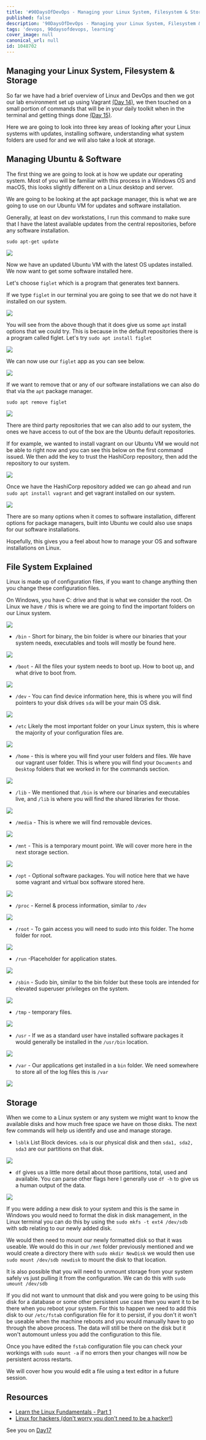 ```yaml
---
title: '#90DaysOfDevOps - Managing your Linux System, Filesystem & Storage - Day 16'
published: false
description: '90DaysOfDevOps - Managing your Linux System, Filesystem & Storage'
tags: 'devops, 90daysofdevops, learning'
cover_image: null
canonical_url: null
id: 1048702
---
```


## Managing your Linux System, Filesystem & Storage

So far we have had a brief overview of Linux and DevOps and then we got our lab environment set up using Vagrant [(Day 14)](day14.md), we then touched on a small portion of commands that will be in your daily toolkit when in the terminal and getting things done [(Day 15)](day15.md).

Here we are going to look into three key areas of looking after your Linux systems with updates, installing software, understanding what system folders are used for and we will also take a look at storage.

## Managing Ubuntu & Software

The first thing we are going to look at is how we update our operating system. Most of you will be familiar with this process in a Windows OS and macOS, this looks slightly different on a Linux desktop and server.

We are going to be looking at the apt package manager, this is what we are going to use on our Ubuntu VM for updates and software installation.

Generally, at least on dev workstations, I run this command to make sure that I have the latest available updates from the central repositories, before any software installation.

`sudo apt-get update`

![](Images/Day16_Linux1.png)

Now we have an updated Ubuntu VM with the latest OS updates installed. We now want to get some software installed here.

Let's choose `figlet` which is a program that generates text banners.

If we type `figlet` in our terminal you are going to see that we do not have it installed on our system.

![](Images/Day16_Linux2.png)

You will see from the above though that it does give us some `apt` install options that we could try. This is because in the default repositories there is a program called figlet. Let's try `sudo apt install figlet`

![](Images/Day16_Linux3.png)

We can now use our `figlet` app as you can see below.

![](Images/Day16_Linux4.png)

If we want to remove that or any of our software installations we can also do that via the `apt` package manager.

`sudo apt remove figlet`

![](Images/Day16_Linux5.png)

There are third party repositories that we can also add to our system, the ones we have access to out of the box are the Ubuntu default repositories.

If for example, we wanted to install vagrant on our Ubuntu VM we would not be able to right now and you can see this below on the first command issued. We then add the key to trust the HashiCorp repository, then add the repository to our system.

![](Images/Day16_Linux6.png)

Once we have the HashiCorp repository added we can go ahead and run `sudo apt install vagrant` and get vagrant installed on our system.

![](Images/Day16_Linux7.png)

There are so many options when it comes to software installation, different options for package managers, built into Ubuntu we could also use snaps for our software installations.

Hopefully, this gives you a feel about how to manage your OS and software installations on Linux.

## File System Explained

Linux is made up of configuration files, if you want to change anything then you change these configuration files.

On Windows, you have C: drive and that is what we consider the root. On Linux we have `/` this is where we are going to find the important folders on our Linux system.

![](Images/Day16_Linux8.png)

- `/bin` - Short for binary, the bin folder is where our binaries that your system needs, executables and tools will mostly be found here.

![](Images/Day16_Linux9.png)

- `/boot` - All the files your system needs to boot up. How to boot up, and what drive to boot from.

![](Images/Day16_Linux10.png)

- `/dev` - You can find device information here, this is where you will find pointers to your disk drives `sda` will be your main OS disk.

![](Images/Day16_Linux11.png)

- `/etc` Likely the most important folder on your Linux system, this is where the majority of your configuration files are.

![](Images/Day16_Linux12.png)

- `/home` - this is where you will find your user folders and files. We have our vagrant user folder. This is where you will find your `Documents` and `Desktop` folders that we worked in for the commands section.

![](Images/Day16_Linux13.png)

- `/lib` - We mentioned that `/bin` is where our binaries and executables live, and `/lib` is where you will find the shared libraries for those.

![](Images/Day16_Linux14.png)

- `/media` - This is where we will find removable devices.

![](Images/Day16_Linux15.png)

- `/mnt` - This is a temporary mount point. We will cover more here in the next storage section.

![](Images/Day16_Linux16.png)

- `/opt` - Optional software packages. You will notice here that we have some vagrant and virtual box software stored here.

![](Images/Day16_Linux17.png)

- `/proc` - Kernel & process information, similar to `/dev`

![](Images/Day16_Linux18.png)

- `/root` - To gain access you will need to sudo into this folder. The home folder for root.

![](Images/Day16_Linux19.png)

- `/run` -Placeholder for application states.

![](Images/Day16_Linux20.png)

- `/sbin` - Sudo bin, similar to the bin folder but these tools are intended for elevated superuser privileges on the system.

![](Images/Day16_Linux21.png)

- `/tmp` - temporary files.

![](Images/Day16_Linux22.png)

- `/usr` - If we as a standard user have installed software packages it would generally be installed in the `/usr/bin` location.

![](Images/Day16_Linux23.png)

- `/var` - Our applications get installed in a `bin` folder. We need somewhere to store all of the log files this is `/var`

![](Images/Day16_Linux24.png)

## Storage

When we come to a Linux system or any system we might want to know the available disks and how much free space we have on those disks. The next few commands will help us identify and use and manage storage.

- `lsblk` List Block devices. `sda` is our physical disk and then `sda1, sda2, sda3` are our partitions on that disk.

![](Images/Day16_Linux25.png)

- `df` gives us a little more detail about those partitions, total, used and available. You can parse other flags here I generally use `df -h` to give us a human output of the data.

![](Images/Day16_Linux26.png)

If you were adding a new disk to your system and this is the same in Windows you would need to format the disk in disk management, in the Linux terminal you can do this by using the `sudo mkfs -t ext4 /dev/sdb` with sdb relating to our newly added disk.

We would then need to mount our newly formatted disk so that it was useable. We would do this in our `/mnt` folder previously mentioned and we would create a directory there with `sudo mkdir NewDisk` we would then use `sudo mount /dev/sdb newdisk` to mount the disk to that location.

It is also possible that you will need to unmount storage from your system safely vs just pulling it from the configuration. We can do this with `sudo umount /dev/sdb`

If you did not want to unmount that disk and you were going to be using this disk for a database or some other persistent use case then you want it to be there when you reboot your system. For this to happen we need to add this disk to our `/etc/fstab` configuration file for it to persist, if you don't it won't be useable when the machine reboots and you would manually have to go through the above process. The data will still be there on the disk but it won't automount unless you add the configuration to this file.

Once you have edited the `fstab` configuration file you can check your workings with `sudo mount -a` if no errors then your changes will now be persistent across restarts.

We will cover how you would edit a file using a text editor in a future session.

## Resources

- [Learn the Linux Fundamentals - Part 1](https://www.youtube.com/watch?v=kPylihJRG70)
- [Linux for hackers (don't worry you don't need to be a hacker!)](https://www.youtube.com/watch?v=VbEx7B_PTOE)

See you on [Day17](day17.md)
